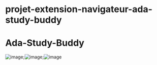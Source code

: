 # projet-extension-navigateur-ada-study-buddy
# Ada-Study-Buddy

![image](https://github.com/user-attachments/assets/54945f9e-ae9a-4cde-8290-ba3ca61b011d);![image](https://github.com/user-attachments/assets/54779a3f-a299-4f4d-bbf0-ae8139ded96e);![image](https://github.com/user-attachments/assets/d7aef1e1-2539-4de3-9599-2a198db034f3)
